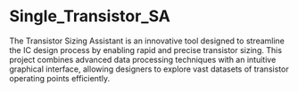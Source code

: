 # Single_Transistor_SA
The Transistor Sizing Assistant is an innovative tool designed to streamline the IC design process by enabling rapid and precise transistor sizing. This project combines advanced data processing techniques with an intuitive graphical interface, allowing designers to explore vast datasets of transistor operating points efficiently.
